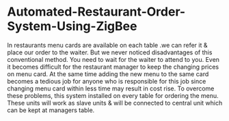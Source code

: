 # Automated-Restaurant-Order-System-Using-ZigBee

In restaurants menu cards are available on each table .we can refer it & place our order to the waiter. But we never noticed disadvantages of this conventional method. You need to wait for the waiter to attend to you. Even it becomes difficult for the restaurant manager to keep the changing prices on menu card. At the same time adding the new menu to the same card becomes a tedious job for anyone who is responsible for this job since changing menu card within less time may result in cost rise. To overcome these problems, this system installed on every table for ordering the menu. These units will work as slave units & will be connected to central unit which can be kept at managers table.

